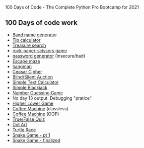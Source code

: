 100 Days of Code - The Complete Python Pro Bootcamp for 2021

## 100 Days of code work
- [Band name generator](day-1/main.py)
- [Tip calculator](day-2/main.py)
- [Treasure search](day-3/main.py)
- [rock-paper-scissors game](day-4/main.py)
- [password generator](day-5/main.py) (insecure/bad)
- [Escape maze](day-6/main.py)
- [hangman](day-7/main.py)
- [Ceasar Cipher](day-8/main.py)
- [Blind/Silent Auction](day-9/main.py)
- [Simple Text Calculator](day-10/main.py)
- [Simple Blackjack](day-11/main.py)
- [Number Guessing Game](day-12/main.py)
- No day 13 output. Debugging "pratice"
- [Higher Lower Game](day-14/main.py)
- [Coffee Machine](day-15/main.py) (classless)
- [Coffee Machine](day-16/main.py) (OOP)
- [True/False Quiz](day-17/main.py)
- [Dot Art](day-18/main.py)
- [Turtle Race](day-19/main.py)
- [Snake Game - pt 1](day-20/main.py)
- [Snake Game - finalized](day-21/main.py)
